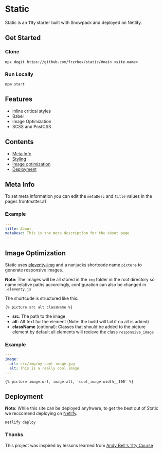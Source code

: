 # Static

Static is an 11ty starter built with Snowpack and deployed on Netlify.

## Get Started

### Clone

`npx degit https://github.com/frzrbox/static/#main <site-name>`

### Run Locally

`npm start`

## Features

- Inline critical styles
- Babel
- Image Optimization
- SCSS and PostCSS

## Contents

- [Meta Info](#meta-info)
- [Styling](#styling)
- [Image optimization](#image-optimization)
- [Deployment](#deployment)

## Meta Info

To set meta information you can edit the `metaDesc` and `title` values in the pages frontmatter.a1

### Example

```yaml
---
title: About
metaDesc: This is the meta description for the about page.
---

```

## Image Optimization

Static uses [eleventy-img](https://www.11ty.dev/docs/plugins/image/) and a nunjucks shortcode name `picture` to generate responsive images.

**Note:** The images will be all stored in the `img` folder in the root directory so name relative paths accordingly, configuration can also be changed in `.eleventy.js`

The shortcude is structured like this:

```njk
{% picture src alt className %}
```

- **src**: The path to the image
- **alt**: Alt text for the element (Note: the build will fail if no alt is added)
- **className** (optional): Classes that should be added to the picture element by default all elements will recieve the class `responsive_image`

### Example

```yaml
---
image:
  url: src/img/my-cool-image.jpg
  alt: This is a really cool image
---

```

```njk
{% picture image.url, image.alt, 'cool_image width__100' %}
```

## Deployment

**Note:** While this site can be deployed anyhwere, to get the best out of Static we reccomend deploying on [Netlify](https://www.netlify.com/).

`netlify deploy`

### Thanks

This project was inspired by lessons learned from [Andy Bell's 11ty Course](https://piccalil.li/course/learn-eleventy-from-scratch/)
